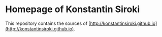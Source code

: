# Homepage of Konstantin Siroki

This repository contains the sources of [http://konstantinsiroki.github.io](http://konstantinsiroki.github.io).
